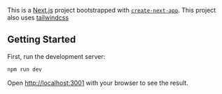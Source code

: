 This is a [Next.js](https://nextjs.org/) project bootstrapped with [`create-next-app`](https://github.com/vercel/next.js/tree/canary/packages/create-next-app).
This project also uses [tailwindcss](https://tailwindcss.com/)

## Getting Started

First, run the development server:

```bash
npm run dev
```

Open [http://localhost:3001](http://localhost:3001) with your browser to see the result.

